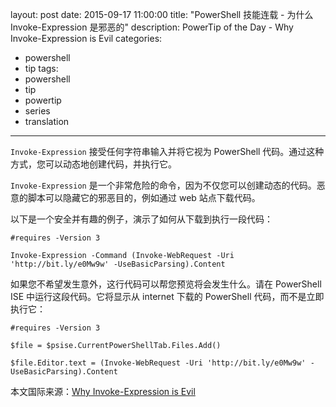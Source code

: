 ﻿layout: post
date: 2015-09-17 11:00:00
title: "PowerShell 技能连载 - 为什么 Invoke-Expression 是邪恶的"
description: PowerTip of the Day - Why Invoke-Expression is Evil
categories:
- powershell
- tip
tags:
- powershell
- tip
- powertip
- series
- translation
---
`Invoke-Expression` 接受任何字符串输入并将它视为 PowerShell 代码。通过这种方式，您可以动态地创建代码，并执行它。

`Invoke-Expression` 是一个非常危险的命令，因为不仅您可以创建动态的代码。恶意的脚本可以隐藏它的邪恶目的，例如通过 web 站点下载代码。

以下是一个安全并有趣的例子，演示了如何从下载到执行一段代码：

    #requires -Version 3
    
    Invoke-Expression -Command (Invoke-WebRequest -Uri 'http://bit.ly/e0Mw9w' -UseBasicParsing).Content

如果您不希望发生意外，这行代码可以帮您预览将会发生什么。请在 PowerShell ISE 中运行这段代码。它将显示从 internet 下载的 PowerShell 代码，而不是立即执行它：

    #requires -Version 3
    
    $file = $psise.CurrentPowerShellTab.Files.Add()
    
    $file.Editor.text = (Invoke-WebRequest -Uri 'http://bit.ly/e0Mw9w' -UseBasicParsing).Content

<!--more-->
本文国际来源：[Why Invoke-Expression is Evil](http://community.idera.com/powershell/powertips/b/tips/posts/why-invoke-expression-is-evil)
